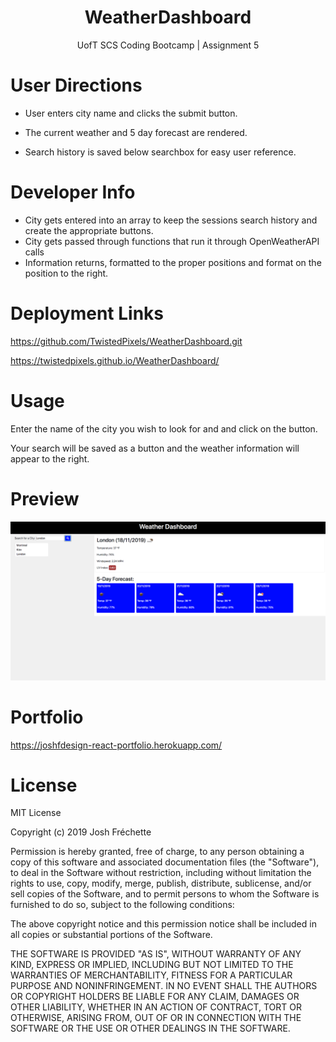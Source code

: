 <h1 align="center">WeatherDashboard</h1>
<p align="center">UofT SCS Coding Bootcamp | Assignment 5</p>

# User Directions

* User enters city name and clicks the submit button.

* The current weather and 5 day forecast are rendered.

* Search history is saved below searchbox for easy user reference.

# Developer Info

- City gets entered into an array to keep the sessions search history and create the appropriate buttons.
- City gets passed through functions that run it through OpenWeatherAPI calls
- Information returns, formatted to the proper positions and format on the position to the right.

# Deployment Links

https://github.com/TwistedPixels/WeatherDashboard.git

https://twistedpixels.github.io/WeatherDashboard/

# Usage

Enter the name of the city you wish to look for and and click on the button.

Your search will be saved as a button and the weather information will appear to the right.

# Preview

![Weather Dashboard Image](assets/WDPreview.png)

# Portfolio

https://joshfdesign-react-portfolio.herokuapp.com/

# License

MIT License

Copyright (c) 2019 Josh Fréchette

Permission is hereby granted, free of charge, to any person obtaining a copy of this software and associated documentation files (the "Software"), to deal in the Software without restriction, including without limitation the rights to use, copy, modify, merge, publish, distribute, sublicense, and/or sell copies of the Software, and to permit persons to whom the Software is furnished to do so, subject to the following conditions:

The above copyright notice and this permission notice shall be included in all copies or substantial portions of the Software.

THE SOFTWARE IS PROVIDED "AS IS", WITHOUT WARRANTY OF ANY KIND, EXPRESS OR IMPLIED, INCLUDING BUT NOT LIMITED TO THE WARRANTIES OF MERCHANTABILITY, FITNESS FOR A PARTICULAR PURPOSE AND NONINFRINGEMENT. IN NO EVENT SHALL THE AUTHORS OR COPYRIGHT HOLDERS BE LIABLE FOR ANY CLAIM, DAMAGES OR OTHER LIABILITY, WHETHER IN AN ACTION OF CONTRACT, TORT OR OTHERWISE, ARISING FROM, OUT OF OR IN CONNECTION WITH THE SOFTWARE OR THE USE OR OTHER DEALINGS IN THE SOFTWARE.